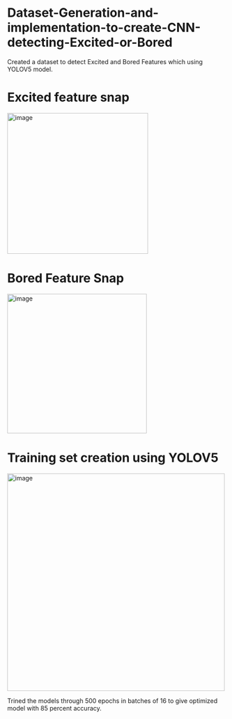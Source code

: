 # Dataset-Generation-and-implementation-to-create-CNN-detecting-Excited-or-Bored

Created a dataset to detect Excited and Bored Features which using YOLOV5 model.

# Excited feature snap

<img width="323" alt="image" src="https://github.com/robosac333/Dataset-Generation-and-implementation-to-create-CNN-detecting-Excited-or-Bored/assets/143353582/15796356-41bc-458e-ba49-84bc0e611a03">

# Bored Feature Snap

<img width="320" alt="image" src="https://github.com/robosac333/Dataset-Generation-and-implementation-to-create-CNN-detecting-Excited-or-Bored/assets/143353582/2629295c-6298-46af-99ef-5d21f932aa2b">

# Training set creation using YOLOV5

<img width="499" alt="image" src="https://github.com/robosac333/Dataset-Generation-and-implementation-to-create-CNN-detecting-Excited-or-Bored/assets/143353582/6a5dbc63-805c-412d-9866-10859c988b3e">

Trined the models through 500 epochs in batches of 16 to give optimized model with 85 percent accuracy.
